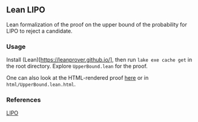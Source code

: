 ## Lean LIPO

Lean formalization of the proof on the upper bound of the probability for LIPO to reject a candidate.

### Usage
Install (Lean)[https://leanprover.github.io/], then run `lake exe cache get` in the root directory. Explore `UpperBound.lean` for the proof.

One can also look at the HTML-rendered proof [here]() or in `html/UpperBound.lean.html`.

### References
[LIPO](https://arxiv.org/abs/1703.02628)